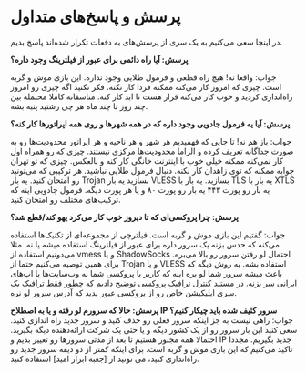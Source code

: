 # پرسش و پاسخ‌های متداول
در اینجا سعی می‌کنیم به یک سری از پرسش‌های به دفعات تکرار شده‌اند پاسخ بدیم.

**پرسش: آیا راه دائمی برای عبور از فیلترینگ وجود داره؟**

جواب: واقعا نه! هیچ راه قطعی و فرمول طلایی وجود نداره. این بازی موش و گربه است. چیزی که امروز کار می‌کنه ممکنه فردا کار نکنه. فکر نکنید اگه چیزی رو امروز راه‌اندازی کردید و خوب کار می‌کنه قرار هست تا ابد کار کنه. متاسفانه کاملا محتمله بین چند روز تا چند ماه هر چی رشتید پنبه بشه.

**پرسش: آیا یه فرمول جادویی وجود داره که در همه شهر‌ها و روی همه اپراتور‌ها کار کنه؟**

جواب: باز هم نه! تا جایی که فهمیدیم هر شهر و هر ناحیه و هر اپراتور محدودیت‌ها رو به صورت جداگانه تعریف کرده و الزاما محدودیت‌ها مرکزی نیستند. چیزی که رو همراه اول کار نمی‌کنه ممکنه خیلی خوب با اینترنت خانگی کار کنه و بالعکس. چیزی که تو تهران جوابه ممکنه که توی زاهدان کار نکنه. دنبال فرمول طلایی نباشید. هر ترکیبی که می‌تونید رو امتحان کنید. یه بار Trojan بسازید یه بار VLESS بسازید. یه بار با TLS یه بار با XTLS یه بار رو پورت ۴۴۳ یه بار رو پورت ۸۰ و یا هر پورت دیگه. فرمول جادویی اینه که ترکیب‌های  مختلف رو امتحان کنید. 


**پرسش: چرا پرو‌کسی‌ای که تا دیروز خوب کار می‌کرد یهو کند/قطع شد؟**

جواب: گفتیم این بازی موش و گربه است. فیلترچی از مجموعه‌ای از تکنیک‌ها استفاده می‌کنه که حدس بزنه یک سرور داره برای عبور از فیلترینگ استفاده میشه یا نه. مثلا می‌دونیم استفاده از vmess و یا ShadowSocks احتمال لو رفتن سرور رو بالا می‌بره. برای همین توصیه می‌کنیم حتما از Trojan و یا VLESS استفاده بشه. یه روش دیگه که باعث میشه سرور شما لو بره اینه که کاربر با پروکسی شما به وب‌سایت‌ها یا اپ‌های ایرانی سر بزنه. در [مستند کنترل ترافیک پروکسی]() توضیح دادیم که چطور فقط ترافیک یک سری اپلیکیشن خاص رو از پروکسی عبور بدید که آدرس سرور لو نره.

**پرسش: حالا که سرورم لو رفته و یا به اصطلاح IP سرور کثیف شده باید چیکار کنیم؟**
جواب: راهی نیست به جز اینکه سرور فعلی رو حذف کنید و سرور جدید راه اندازی کنید. سعی کنید این بار سرور رو از یک کشور دیگه و یا حتی یک شرکت ارائه‌دهنده دیگه بگیرید. احتمالا همه مجبور هستیم تا بعد از مدتی سرور‌ها رو تغییر بدیم و IP جدید بگیریم. مجددا تاکید می‌کنیم که این بازی موش و گربه است. برای اینکه کمتر از دو دیقه سرور جدید رو راه‌اندازی کنید، می تونید از [جعبه ابزار امید] استفاده کنید.

